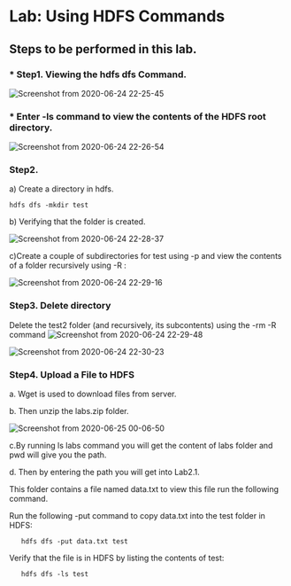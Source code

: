 # Lab: Using HDFS Commands
## Steps to be performed in this lab.

### * Step1. Viewing the hdfs dfs Command.
![Screenshot from 2020-06-24 22-25-45](https://user-images.githubusercontent.com/64689497/85608752-00415f80-b673-11ea-9071-b401d62d44b8.png)




### * Enter -ls command to view the contents of the HDFS root directory.
![Screenshot from 2020-06-24 22-26-54](https://user-images.githubusercontent.com/64689497/85609087-59a98e80-b673-11ea-8035-df604552b63e.png)

### Step2. 
a) Create a directory in hdfs.

    hdfs dfs -mkdir test
   
b) Verifying that the folder is created.

![Screenshot from 2020-06-24 22-28-37](https://user-images.githubusercontent.com/64689497/85610187-667ab200-b674-11ea-8ca3-8b10508de721.png)

c)Create a couple of subdirectories for test using -p and
view the contents of a folder recursively using -R :

![Screenshot from 2020-06-24 22-29-16](https://user-images.githubusercontent.com/64689497/85611382-86f73c00-b675-11ea-90fd-6b0764cc8468.png)

### Step3. Delete directory
  Delete the test2 folder (and recursively, its subcontents) using the -rm -R command
![Screenshot from 2020-06-24 22-29-48](https://user-images.githubusercontent.com/64689497/85614201-4b11a600-b678-11ea-9d02-09e92b6c2780.png)

![Screenshot from 2020-06-24 22-30-23](https://user-images.githubusercontent.com/64689497/85614242-52d14a80-b678-11ea-818e-d69c5c4eeb82.png)


  
### Step4. Upload a File to HDFS
a. Wget is used to download files from server.

b. Then unzip the labs.zip folder.

![Screenshot from 2020-06-25 00-06-50](https://user-images.githubusercontent.com/64689497/85614267-595fc200-b678-11ea-9490-3a423e93c651.png)

c.By running ls labs command you will get the content of labs folder and pwd will give you the path.
 
 
d. Then by entering the path you will get into Lab2.1.

   This folder contains a file named data.txt to view this file run the following command.
   
   Run the following -put command to copy data.txt into the test folder in HDFS:  
   
       hdfs dfs -put data.txt test
   Verify that the file is in HDFS by listing the contents of test:
   
       hdfs dfs -ls test
   

      







